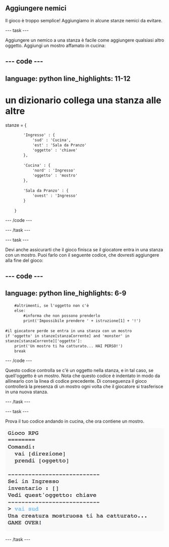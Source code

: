 ## Aggiungere nemici

Il gioco è troppo semplice! Aggiungiamo in alcune stanze nemici da evitare.

--- task ---

Aggiungere un nemico a una stanza è facile come aggiungere qualsiasi altro oggetto. Aggiungi un mostro affamato in cucina:

--- code ---
---
language: python
line_highlights: 11-12
---

# un dizionario collega una stanza alle altre
stanze = {

            'Ingresso' : {
                'sud' : 'Cucina',
                'est' : 'Sala da Pranzo'
                'oggetto' : 'chiave'
            },
    
            'Cucina' : {
                'nord' : 'Ingresso'
                'oggetto' : 'mostro'
            },
    
            'Sala da Pranzo' : {
                'ovest' : 'Ingresso'
            }
    
        }
    

--- /code ---

--- /task ---

--- task ---

Devi anche assicurarti che il gioco finisca se il giocatore entra in una stanza con un mostro. Puoi farlo con il seguente codice, che dovresti aggiungere alla fine del gioco:

--- code ---
---
language: python
line_highlights: 6-9
---
        #altrimenti, se l'oggetto non c'è
        else:
            #informa che non possono prenderlo
            print('Impossibile prendere ' + istruzione[1] + '!')
    
    #il giocatore perde se entra in una stanza con un mostro
    if 'oggetto' in stanze[stanzaCorrente] and 'monster' in stanze[stanzaCorrente]['oggetto']:
        print('Un mostro ti ha catturato... HAI PERSO!')
        break
    

--- /code ---

Questo codice controlla se c'è un oggetto nella stanza, e in tal caso, se quell'oggetto è un mostro. Nota che questo codice è indentato in modo da allinearlo con la linea di codice precedente. Di conseguenza il gioco controllerà la presenza di un mostro ogni volta che il giocatore si trasferisce in una nuova stanza.

--- /task ---

--- task ---

Prova il tuo codice andando in cucina, che ora contiene un mostro.

![schermata](images/rpg-monster-test.png)

--- /task ---